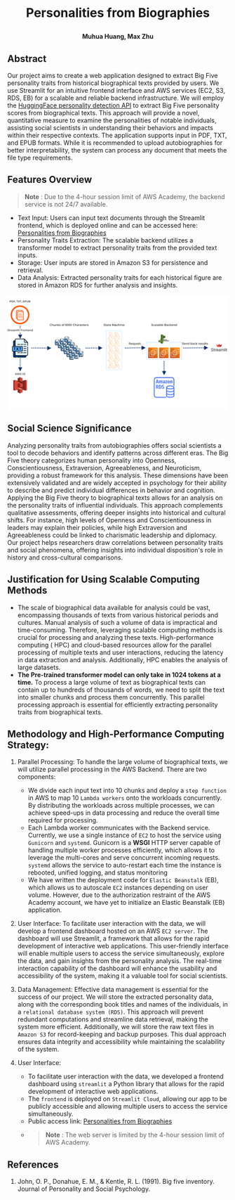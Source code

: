 # <p align="center">Personalities from Biographies</p>

**<p align="center">Muhua Huang, Max Zhu</p>**

## Abstract

Our project aims to create a web application designed to extract Big Five personality traits from historical
biographical texts provided by users. We use Streamlit for an intuitive frontend interface and AWS services (EC2, S3,
RDS, EB) for a scalable and reliable backend infrastructure. We will employ
the [HuggingFace personality detection API](https://huggingface.co/Minej/bert-base-personality) to extract Big Five
personality scores from biographical texts. This approach will provide a novel, quantitative measure to examine the
personalities of notable individuals, assisting social scientists in understanding their behaviors and impacts within
their respective contexts. The application supports input in PDF, TXT, and EPUB formats. While it is recommended to
upload autobiographies for better interpretability, the system can process any document that meets the file type
requirements.

## Features Overview

> **Note** : Due to the 4-hour session limit of AWS Academy, the backend service is not 24/7 available.

- Text Input: Users can input text documents through the Streamlit frontend, which is deployed online and can be
  accessed here: [Personalities from Biographies](https://autobiographypersonality-a4aj4cqoph3wjksiopgbhw.streamlit.app/)
- Personality Traits Extraction: The scalable backend utilizes a transformer model to extract personality traits from
  the provided text inputs.
- Storage: User inputs are stored in Amazon S3 for persistence and retrieval.
- Data Analysis: Extracted personality traits for each historical figure are stored in Amazon RDS for further analysis
  and insights.

![Workflow](flow.png)


## Social Science Significance

Analyzing personality traits from autobiographies offers social scientists a tool to decode behaviors and identify
patterns across different eras. The Big Five theory categorizes human personality into Openness, Conscientiousness,
Extraversion, Agreeableness, and Neuroticism, providing a robust framework for this analysis. These dimensions have been
extensively validated and are widely accepted in psychology for their ability to describe and predict individual
differences in behavior and cognition. Applying the Big Five theory to biographical texts allows for an analysis on the
personality traits of influential individuals. This approach complements qualitative assessments, offering deeper
insights into historical and cultural shifts. For instance, high levels of Openness and Conscientiousness in leaders may
explain their policies, while high Extraversion and Agreeableness could be linked to charismatic leadership and
diplomacy. Our project helps researchers draw correlations between personality traits and social phenomena, offering
insights into individual disposition's role in history and cross-cultural comparisons.

## Justification for Using Scalable Computing Methods

- The scale of biographical data available for analysis could be vast, encompassing thousands of texts from various
historical periods and cultures. Manual analysis of such a volume of data is impractical and time-consuming. Therefore,
leveraging scalable computing methods is crucial for processing and analyzing these texts. High-performance computing (
HPC) and cloud-based resources allow for the parallel processing of multiple texts and user interactions, reducing the
latency in data extraction and analysis. Additionally, HPC enables the analysis of large datasets.
- **The Pre-trained transformer model can only take in 1024 tokens at a time.**
  To process a large volume of text as biographical texts can contain up to hundreds of thousands of words, we need to
split the text into smaller chunks and process them concurrently. This parallel processing approach is essential for
efficiently extracting personality traits from biographical texts. 

## Methodology and High-Performance Computing Strategy:

1. Parallel Processing: To handle the large volume of biographical texts, we will utilize parallel processing in the AWS Backend.
   There are two components:
    - We divide each input text into 10 chunks and deploy a `step function` in AWS to map 10 `Lambda workers` onto the
      workloads concurrently. By distributing the workloads across multiple processes, we can achieve speed-ups in data
      processing and reduce the overall time required for processing.
    - Each Lambda worker communicates with the Backend service. Currently, we use a single instance of `EC2` to host the
      service using `Gunicorn` and `systemd`. Gunicorn is a **WSGI** HTTP server capable of handling multiple worker
      processes efficiently, which allows it to leverage the multi-cores and serve concurrent incoming requests. `systemd` allows the
      service to auto-restart each time the instance is rebooted, unified logging, and status monitoring
    - We have written the deployment code for `Elastic Beanstalk` (EB), which allows us to autoscale `EC2` instances
      depending on user volume. However, due to the authorization restraint of the AWS Academy account, we have yet to
      initialize an Elastic Beanstalk (EB) application.

2. User Interface: To facilitate user interaction with the data, we will develop a frontend dashboard hosted on an
   AWS `EC2 server`. The dashboard will use Streamlit, a framework that allows for the rapid development of interactive
   web applications. This user-friendly interface will enable multiple users to access the service simultaneously,
   explore the data, and gain insights from the personality analysis. The real-time interaction capability of the
   dashboard will enhance the usability and accessibility of the system, making it a valuable tool for social
   scientists.

3. Data Management: Effective data management is essential for the success of our project. We will store the extracted
   personality data, along with the corresponding book titles and names of the individuals, in a `relational database
   system (RDS)`. This approach will prevent redundant computations and streamline data retrieval, making the system
   more   efficient. Additionally, we will store the raw text files in `Amazon S3` for record-keeping and backup purposes. This
   dual approach ensures data integrity and accessibility while maintaining the scalability of the system.

4. User Interface:
    - To facilitate user interaction with the data, we developed a frontend dashboard using `streamlit` a
      Python library that allows for the rapid development of interactive web applications.
    - The `frontend` is deployed on `Streamlit Cloud`, allowing our app to be publicly accessible and allowing multiple
      users to access the service simultaneously.
    - Public access
      link: [Personalities from Biographies](https://autobiographypersonality-a4aj4cqoph3wjksiopgbhw.streamlit.app)
    - > **Note** : The web server is limited by the 4-hour session limit of AWS Academy.

## References

1. John, O. P., Donahue, E. M., & Kentle, R. L. (1991). Big five inventory. Journal of Personality and Social
   Psychology.

